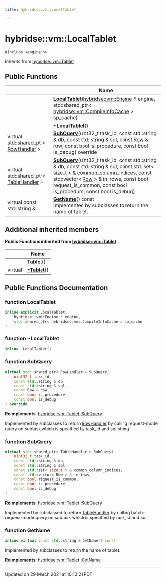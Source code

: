 ```yaml
---
title: hybridse::vm::LocalTablet

---
```


# hybridse::vm::LocalTablet




`#include <engine.h>`

Inherits from [hybridse::vm::Tablet](/hybridse/usage/api/markdown/Classes/classhybridse_1_1vm_1_1_tablet.md)

## Public Functions

|                | Name           |
| -------------- | -------------- |
| | **[LocalTablet](/hybridse/usage/api/markdown/Classes/classhybridse_1_1vm_1_1_local_tablet.md#function-localtablet)**([hybridse::vm::Engine](/hybridse/usage/api/markdown/Classes/classhybridse_1_1vm_1_1_engine.md) * engine, std::shared_ptr< [hybridse::vm::CompileInfoCache](/hybridse/usage/api/markdown/Classes/classhybridse_1_1vm_1_1_compile_info_cache.md) > sp_cache) |
| | **[~LocalTablet](/hybridse/usage/api/markdown/Classes/classhybridse_1_1vm_1_1_local_tablet.md#function-~localtablet)**() |
| virtual std::shared_ptr< [RowHandler](/hybridse/usage/api/markdown/Classes/classhybridse_1_1vm_1_1_row_handler.md) > | **[SubQuery](/hybridse/usage/api/markdown/Classes/classhybridse_1_1vm_1_1_local_tablet.md#function-subquery)**(uint32_t task_id, const std::string & db, const std::string & sql, const [Row](/hybridse/usage/api/markdown/Classes/classhybridse_1_1codec_1_1_row.md) & row, const bool is_procedure, const bool is_debug) override |
| virtual std::shared_ptr< [TableHandler](/hybridse/usage/api/markdown/Classes/classhybridse_1_1vm_1_1_table_handler.md) > | **[SubQuery](/hybridse/usage/api/markdown/Classes/classhybridse_1_1vm_1_1_local_tablet.md#function-subquery)**(uint32_t task_id, const std::string & db, const std::string & sql, const std::set< size_t > & common_column_indices, const std::vector< [Row](/hybridse/usage/api/markdown/Classes/classhybridse_1_1codec_1_1_row.md) > & in_rows, const bool request_is_common, const bool is_procedure, const bool is_debug) |
| virtual const std::string & | **[GetName](/hybridse/usage/api/markdown/Classes/classhybridse_1_1vm_1_1_local_tablet.md#function-getname)**() const<br>Implemented by subclasses to return the name of tablet.  |

## Additional inherited members

**Public Functions inherited from [hybridse::vm::Tablet](/hybridse/usage/api/markdown/Classes/classhybridse_1_1vm_1_1_tablet.md)**

|                | Name           |
| -------------- | -------------- |
| | **[Tablet](/hybridse/usage/api/markdown/Classes/classhybridse_1_1vm_1_1_tablet.md#function-tablet)**() |
| virtual | **[~Tablet](/hybridse/usage/api/markdown/Classes/classhybridse_1_1vm_1_1_tablet.md#function-~tablet)**() |


## Public Functions Documentation

### function LocalTablet

```cpp
inline explicit LocalTablet(
    hybridse::vm::Engine * engine,
    std::shared_ptr< hybridse::vm::CompileInfoCache > sp_cache
)
```


### function ~LocalTablet

```cpp
inline ~LocalTablet()
```


### function SubQuery

```cpp
virtual std::shared_ptr< RowHandler > SubQuery(
    uint32_t task_id,
    const std::string & db,
    const std::string & sql,
    const Row & row,
    const bool is_procedure,
    const bool is_debug
) override
```


**Reimplements**: [hybridse::vm::Tablet::SubQuery](/hybridse/usage/api/markdown/Classes/classhybridse_1_1vm_1_1_tablet.md#function-subquery)


Implemented by subclasses to return [RowHandler](/hybridse/usage/api/markdown/Classes/classhybridse_1_1vm_1_1_row_handler.md) by calling request-mode query on subtask which is specified by task_id and sql string 


### function SubQuery

```cpp
virtual std::shared_ptr< TableHandler > SubQuery(
    uint32_t task_id,
    const std::string & db,
    const std::string & sql,
    const std::set< size_t > & common_column_indices,
    const std::vector< Row > & in_rows,
    const bool request_is_common,
    const bool is_procedure,
    const bool is_debug
)
```


**Reimplements**: [hybridse::vm::Tablet::SubQuery](/hybridse/usage/api/markdown/Classes/classhybridse_1_1vm_1_1_tablet.md#function-subquery)


Implemented by subclassed to return [TableHandler](/hybridse/usage/api/markdown/Classes/classhybridse_1_1vm_1_1_table_handler.md) by calling batch-request-mode query on subtask which is specified by task_id and sql 


### function GetName

```cpp
inline virtual const std::string & GetName() const
```

Implemented by subclasses to return the name of tablet. 

**Reimplements**: [hybridse::vm::Tablet::GetName](/hybridse/usage/api/markdown/Classes/classhybridse_1_1vm_1_1_tablet.md#function-getname)


-------------------------------

Updated on 29 March 2021 at 10:12:21 PDT